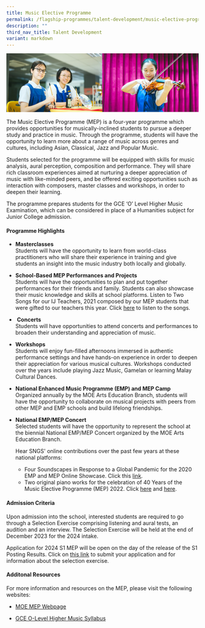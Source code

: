 ```yaml
---
title: Music Elective Programme
permalink: /flagship-programmes/talent-development/music-elective-programme/
description: ""
third_nav_title: Talent Development
variant: markdown
---
```

![](/images/01%20Banner%20Photos/01%20subpage%20flagship-programme.jpg)

The Music Elective Programme (MEP) is a four-year programme which provides opportunities for musically-inclined students to pursue a deeper study and practice in music. Through the programme, students will have the opportunity to learn more about a range of music across genres and cultures, including Asian, Classical, Jazz and Popular Music.  
  
Students selected for the programme will be equipped with skills for music analysis, aural perception, composition and performance. They will share rich classroom experiences aimed at nurturing a deeper appreciation of music with like-minded peers, and be offered exciting opportunities such as interaction with composers, master classes and workshops, in order to deepen their learning.&nbsp;  
  
The programme prepares students for the GCE ‘O’ Level Higher Music Examination, which can be considered in place of a Humanities subject for Junior College admission.&nbsp;  

#### **Programme Highlights**

*   **Masterclasses**<br>Students will have the opportunity to learn from world-class practitioners who will share their experience in training and give students an insight into the music industry both locally and globally.
*   **School-Based MEP Performances and Projects**<br>Students will have the opportunities to plan and put together performances for their friends and family. Students can also showcase their music knowledge and skills at school platforms. Listen to Two Songs for our IJ Teachers, 2021 composed by our MEP students that were gifted to our teachers this year. Click&nbsp;[here](/files/01%20Flagship%20Programmes/Two%20Songs%20for%20our%20IJ%20Teachers.pdf) to listen to the songs.
*   &nbsp;**Concerts**<br>Students will have opportunities to attend concerts and performances to broaden their understanding and appreciation of music.
*   **Workshops**<br>Students will enjoy fun-filled afternoons immersed in authentic performance settings and have hands-on experience in order to deepen their appreciation for various musical cultures. Workshops conducted over the years include playing Jazz Music, Gamelan or learning Malay Cultural Dances.
*   **National Enhanced Music Programme (EMP) and MEP Camp**<br>Organized annually by the MOE Arts Education Branch, students will have the opportunity to collaborate on musical projects with peers from other MEP and EMP schools and build lifelong friendships.
*   **National EMP/MEP Concert**<br>Selected students will have the opportunity to represent the school at the biennial National EMP/MEP Concert organized by the MOE Arts Education Branch.  
  
     Hear SNGS' online contributions over the past few years at these national platforms:  
    *   Four Soundscapes in Response to a Global Pandemic for the 2020 EMP and MEP Online Showcase. Click this&nbsp;[link](https://www.youtube.com/watch?v=01Js3yL48X8&amp;list=PL2J2ewFyYjsgRNxvoT25NZ6EcYG2jWowN&amp;index=17).
    *   Two original piano works for the celebration of 40 Years of the Music Elective Programme (MEP) 2022. Click&nbsp;[here](https://www.youtube.com/watch?v=CifcQLI4_3k&amp;ab_channel=EMPandMEPYouTubePage)&nbsp;and&nbsp;[here](https://www.youtube.com/watch?v=GOnVp6i7wGQ&amp;ab_channel=EMPandMEPYouTubePage).



#### **Admission Criteria**

Upon admission into the school, interested students are required to go through a Selection Exercise comprising listening and aural tests, an audition and an interview. The Selection Exercise will be held at the end of December 2023 for the 2024 intake.  
  
Application for 2024 S1 MEP will be open on the day of the release of the S1 Posting Results. Click on [this link](https://sites.google.com/moe.edu.sg/2024-s1-mep-admission) to submit your application and for information about the selection exercise.  


#### **Additonal Resources**

For more information and resources on the MEP, please visit the following websites:&nbsp;  
  

*   [MOE MEP Webpage](https://www.moe.gov.sg/education-in-sg/our-programmes/mep-sec)  
    
*   [GCE O-Level Higher Music Syllabus](/files/6086_y23_sy.pdf)